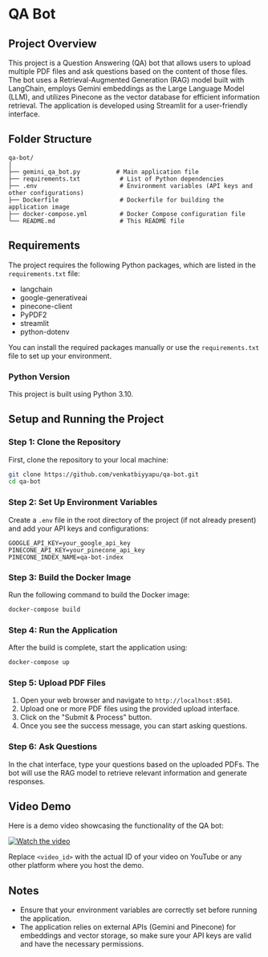 # QA Bot

## Project Overview

This project is a Question Answering (QA) bot that allows users to upload multiple PDF files and ask questions based on the content of those files. The bot uses a Retrieval-Augmented Generation (RAG) model built with LangChain, employs Gemini embeddings as the Large Language Model (LLM), and utilizes Pinecone as the vector database for efficient information retrieval. The application is developed using Streamlit for a user-friendly interface.

## Folder Structure

```
qa-bot/
│
├── gemini_qa_bot.py          # Main application file
├── requirements.txt           # List of Python dependencies
├── .env                       # Environment variables (API keys and other configurations)
├── Dockerfile                 # Dockerfile for building the application image
├── docker-compose.yml         # Docker Compose configuration file
└── README.md                  # This README file
```

## Requirements

The project requires the following Python packages, which are listed in the `requirements.txt` file:

- langchain
- google-generativeai
- pinecone-client
- PyPDF2
- streamlit
- python-dotenv

You can install the required packages manually or use the `requirements.txt` file to set up your environment.

### Python Version

This project is built using Python 3.10.

## Setup and Running the Project

### Step 1: Clone the Repository

First, clone the repository to your local machine:

```bash
git clone https://github.com/venkatbiyyapu/qa-bot.git
cd qa-bot
```

### Step 2: Set Up Environment Variables

Create a `.env` file in the root directory of the project (if not already present) and add your API keys and configurations:

```
GOOGLE_API_KEY=your_google_api_key
PINECONE_API_KEY=your_pinecone_api_key
PINECONE_INDEX_NAME=qa-bot-index
```

### Step 3: Build the Docker Image

Run the following command to build the Docker image:

```bash
docker-compose build
```

### Step 4: Run the Application

After the build is complete, start the application using:

```bash
docker-compose up
```

### Step 5: Upload PDF Files

1. Open your web browser and navigate to `http://localhost:8501`.
2. Upload one or more PDF files using the provided upload interface.
3. Click on the "Submit & Process" button.
4. Once you see the success message, you can start asking questions.

### Step 6: Ask Questions

In the chat interface, type your questions based on the uploaded PDFs. The bot will use the RAG model to retrieve relevant information and generate responses.

## Video Demo

Here is a demo video showcasing the functionality of the QA bot:

[![Watch the video](https://drive.google.com/uc?id=1u7OEDLNzLEOQ8cqcqMJSK8yv7A5QlEF1)](https://drive.google.com/file/d/1eaNpVca17xoyotqRwtozaYiDqRWMA9Gi/view?usp=drive_link)




Replace `<video_id>` with the actual ID of your video on YouTube or any other platform where you host the demo.

## Notes

- Ensure that your environment variables are correctly set before running the application.
- The application relies on external APIs (Gemini and Pinecone) for embeddings and vector storage, so make sure your API keys are valid and have the necessary permissions.
